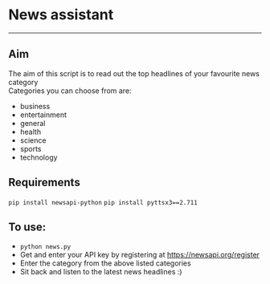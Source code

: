 # News assistant
- - - - - - - - - 
## Aim

The aim of this script is to read out the top headlines of your favourite news category</br>
Categories you can choose from are:</br>
- business
- entertainment
- general
- health 
- science
- sports 
- technology

## Requirements
```pip install newsapi-python```
```pip install pyttsx3==2.711```

## To use:
- ```python news.py```
- Get and enter your API key by registering at https://newsapi.org/register
- Enter the category from the above listed categories
- Sit back and listen to the latest news headlines :)
